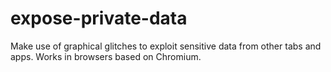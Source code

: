 # expose-private-data
Make use of graphical glitches to exploit sensitive data from other tabs and apps. Works in browsers based on Chromium.
